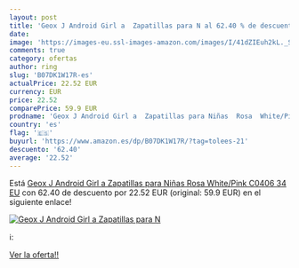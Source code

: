 ```yaml
---
layout: post
title: 'Geox J Android Girl a  Zapatillas para N al 62.40 % de descuento'
date: 
image: 'https://images-eu.ssl-images-amazon.com/images/I/41dZIEuh2kL._SL200_.jpg'
comments: true
category: ofertas
author: ring
slug: 'B07DK1W17R-es'
actualPrice: 22.52 EUR
currency: EUR
price: 22.52
comparePrice: 59.9 EUR
prodname: 'Geox J Android Girl a  Zapatillas para Niñas  Rosa  White/Pink C0406   34 EU'
country: 'es'
flag: '🇪🇸'
buyurl: 'https://www.amazon.es/dp/B07DK1W17R/?tag=tolees-21'
descuento: '62.40'
average: '22.52'
---
```


Está [Geox J Android Girl a  Zapatillas para Niñas  Rosa  White/Pink C0406   34 EU](https://www.amazon.es/dp/B07DK1W17R/?tag=tolees-21) con 62.40 de descuento por 22.52 EUR (original: 59.9 EUR) en el siguiente enlace!

[![Geox J Android Girl a  Zapatillas para N](https://images-eu.ssl-images-amazon.com/images/I/41dZIEuh2kL._SL200_.jpg)](https://www.amazon.es/dp/B07DK1W17R/?tag=tolees-21)

ℹ️:


[Ver la oferta!!](https://www.amazon.es/dp/B07DK1W17R/?tag=tolees-21)
